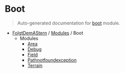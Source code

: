 # Boot

> Auto-generated documentation for [boot](https://github.com/anjomro/FolgtDemAStern/blob/master/boot/__init__.py) module.

- [FolgtDemAStern](../README.md#folgtdemastern-index) / [Modules](../README.md#folgtdemastern-modules) / Boot
    - Modules
        - [Area](Area.md#area)
        - [Debug](Debug.md#debug)
        - [Field](Field.md#field)
        - [Pathnotfoundexception](PathNotFoundException.md#pathnotfoundexception)
        - [Terrain](Terrain.md#terrain)
